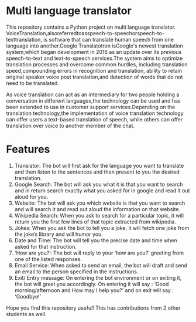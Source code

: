# Multi language translator

This repository contains a Python project on multi language translator. VoiceTranslation,alsoreferredtoasspeech-to-speechorspeech-to-texttranslation, is  software that can translate human speech from one language into another.Google Translatotron isGoogle's newest translation system,which began development in 2016 as an update over its previous speech-to-text and text-to-speech services.The system aims to optimize translation processes and overcome common hurdles, including translation speed,compounding errors in recognition and translation, ability to retain original speaker voice post translation,and detection of words that do not need to be translated.
 
 As voice translation can act as an intermediary for two people holding a conversation in different languages,the technology can be used and has been extended to use in customer support services.Depending on the translation technology,the implementation of voice translation technology can offer users a text-based translation of speech, while others can offer translation over voice to another member of the chat.

 # Features
 1. Translator: The bot will first ask for the language you want to translate and then
 listen to the sentences and then present to you the desired translation.
 2. Google Search: The bot will ask you what it is that you want to search and in
 return search exactly what you asked for in google and read it out aloud for you.
 3. Website: The bot will ask you which website is that you want to search and will
 search it and read out aloud the information on that website.
 4. Wikipedia Search: When you ask to search for a particular topic, it will return you
 the first few lines of that topic extracted from wikipedia.
 5. Jokes: When you ask the bot to tell you a joke, it will fetch one joke from the joke’s
 library and will humor you.
 6. Date and Time: The bot will tell you the precise date and time when asked for that
 instruction.
 7. ‘How are you?’: The bot will reply to your ‘how are you?’ greeting from one of the
 listed responses.
 8. Email Service: When asked to send an email, the bot will draft and send an email
 to the person specified in the instructions.
9. Exit/ Entry message: On entering the bot environment or on exiting it, the bot will
 greet you accordingly. On entering it will say : ‘Good morning/afternoon and How
 may I help you?’ and on exit will say : ‘Goodbye!’

Hope you find this repository useful! This has contributions from 2 other students as well.
